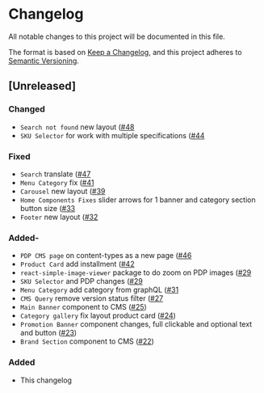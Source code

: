# Changelog

All notable changes to this project will be documented in this file.

The format is based on [Keep a Changelog](https://keepachangelog.com/en/1.0.0/),
and this project adheres to [Semantic Versioning](https://semver.org/spec/v2.0.0.html).

## [Unreleased]

### Changed
- `Search not found` new layout ([#48](https://github.com/vtex-sites/accenturebb.store/pull/48)
- `SKU Selector` for work with multiple specifications ([#44](https://github.com/vtex-sites/accenturebb.store/pull/44)

### Fixed 
- `Search` translate ([#47](https://github.com/vtex-sites/accenturebb.store/pull/47)
- `Menu Category` fix ([#41](https://github.com/vtex-sites/accenturebb.store/pull/41)
- `Carousel` new layout ([#39](https://github.com/vtex-sites/accenturebb.store/pull/39)
- `Home Components Fixes` slider arrows for 1 banner and category section button size ([#33](https://github.com/vtex-sites/accenturebb.store/pull/33)
- `Footer` new layout ([#32](https://github.com/vtex-sites/accenturebb.store/pull/32)

### Added- 
- `PDP CMS page` on content-types as a new page ([#46](https://github.com/vtex-sites/accenturebb.store/pull/46)
- `Product Card` add installment ([#42](https://github.com/vtex-sites/accenturebb.store/pull/42)
- `react-simple-image-viewer` package to do zoom on PDP images ([#29](https://github.com/vtex-sites/accenturebb.store/pull/29)
- `SKU Selector` and PDP changes ([#29](https://github.com/vtex-sites/accenturebb.store/pull/29)
- `Menu Category` add category from graphQL ([#31](https://github.com/vtex-sites/accenturebb.store/pull/31)
- `CMS Query` remove version status filter ([#27](https://github.com/vtex-sites/accenturebb.store/pull/27)
- `Main Banner` component to CMS ([#25](https://github.com/vtex-sites/accenturebb.store/pull/25))
- `Category gallery` fix layout product card ([#24](https://github.com/vtex-sites/accenturebb.store/pull/24))
- `Promotion Banner` component changes, full clickable and optional text and button ([#23](https://github.com/vtex-sites/accenturebb.store/pull/23))
- `Brand Section` component to CMS ([#22](https://github.com/vtex-sites/accenturebb.store/pull/22))
### Added

- This changelog
